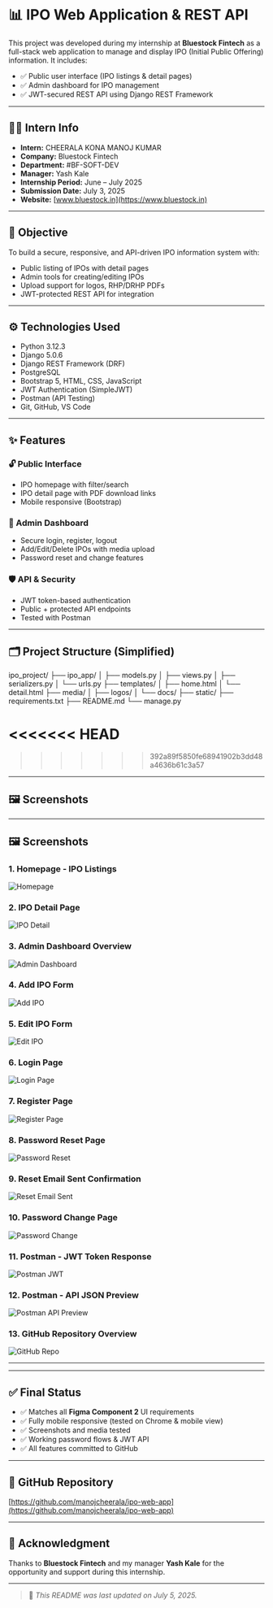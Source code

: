 # 📊 IPO Web Application & REST API

This project was developed during my internship at **Bluestock Fintech** as a full-stack web application to manage and display IPO (Initial Public Offering) information. It includes:

- ✅ Public user interface (IPO listings & detail pages)  
- ✅ Admin dashboard for IPO management  
- ✅ JWT-secured REST API using Django REST Framework

---

## 🧑‍💻 Intern Info

- **Intern:** CHEERALA KONA MANOJ KUMAR  
- **Company:** Bluestock Fintech  
- **Department:** #BF-SOFT-DEV  
- **Manager:** Yash Kale  
- **Internship Period:** June – July 2025  
- **Submission Date:** July 3, 2025  
- **Website:** [www.bluestock.in](https://www.bluestock.in)

---

## 🎯 Objective

To build a secure, responsive, and API-driven IPO information system with:

- Public listing of IPOs with detail pages  
- Admin tools for creating/editing IPOs  
- Upload support for logos, RHP/DRHP PDFs  
- JWT-protected REST API for integration

---

## ⚙️ Technologies Used

- Python 3.12.3  
- Django 5.0.6  
- Django REST Framework (DRF)  
- PostgreSQL  
- Bootstrap 5, HTML, CSS, JavaScript  
- JWT Authentication (SimpleJWT)  
- Postman (API Testing)  
- Git, GitHub, VS Code

---

## ✨ Features

### 🔓 Public Interface
- IPO homepage with filter/search
- IPO detail page with PDF download links
- Mobile responsive (Bootstrap)

### 🔐 Admin Dashboard
- Secure login, register, logout
- Add/Edit/Delete IPOs with media upload
- Password reset and change features

### 🛡️ API & Security
- JWT token-based authentication
- Public + protected API endpoints
- Tested with Postman

---

## 🗂️ Project Structure (Simplified)



ipo_project/
├── ipo_app/
│   ├── models.py
│   ├── views.py
│   ├── serializers.py
│   └── urls.py
├── templates/
│   ├── home.html
│   └── detail.html
├── media/
│   ├── logos/
│   └── docs/
├── static/
├── requirements.txt
├── README.md
└── manage.py




<<<<<<< HEAD
=======


>>>>>>> 392a89f5850fe68941902b3dd48a4636b61c3a57
---

## 🖼️ Screenshots

---

## 🖼️ Screenshots

### 1. Homepage - IPO Listings
![Homepage](screenshots/public_home_ipo_list.png)

### 2. IPO Detail Page
![IPO Detail](screenshots/public_ipo_detail.png)

### 3. Admin Dashboard Overview
![Admin Dashboard](screenshots/admin_dashboard_overview.png)

### 4. Add IPO Form
![Add IPO](screenshots/admin_add_ipo_form.png)

### 5. Edit IPO Form
![Edit IPO](screenshots/admin_edit_ipo.png)

### 6. Login Page
![Login Page](screenshots/admin_login_page.png)

### 7. Register Page
![Register Page](screenshots/admin_register_page.png)

### 8. Password Reset Page
![Password Reset](screenshots/admin_password_reset.png)

### 9. Reset Email Sent Confirmation
![Reset Email Sent](screenshots/admin_reset_email_sent.png)

### 10. Password Change Page
![Password Change](screenshots/admin_password_change.png)

### 11. Postman - JWT Token Response
![Postman JWT](screenshots/postman_jwt_token.png)

### 12. Postman - API JSON Preview
![Postman API Preview](screenshots/postman_api_preview.png)

### 13. GitHub Repository Overview
![GitHub Repo](screenshots/github_repo_overview.png)

---

---

## ✅ Final Status

- ✅ Matches all **Figma Component 2** UI requirements  
- ✅ Fully mobile responsive (tested on Chrome & mobile view)  
- ✅ Screenshots and media tested  
- ✅ Working password flows & JWT API  
- ✅ All features committed to GitHub

---

## 🔗 GitHub Repository  
[https://github.com/manojcheerala/ipo-web-app](https://github.com/manojcheerala/ipo-web-app)

---

## 🙏 Acknowledgment  
Thanks to **Bluestock Fintech** and my manager **Yash Kale** for the opportunity and support during this internship.

---

> 📁 _This README was last updated on July 5, 2025._

